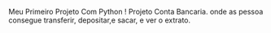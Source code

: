 Meu Primeiro Projeto Com Python !
Projeto Conta Bancaria. onde as pessoa consegue transferir, depositar,e sacar, e ver o extrato.
